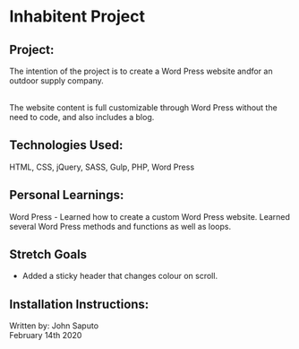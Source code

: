 # Inhabitent Project

## Project:

The intention of the project is to create a Word Press website andfor an outdoor supply company. <br><br>

The website content is full customizable through Word Press without the need to code, and also includes a blog.

## Technologies Used:

HTML, CSS, jQuery, SASS, Gulp, PHP, Word Press

## Personal Learnings:

Word Press - Learned how to create a custom Word Press website. Learned several Word Press methods and functions as well as loops.

## Stretch Goals

- Added a sticky header that changes colour on scroll.

## Installation Instructions:

Written by: John Saputo <br>
February 14th 2020
